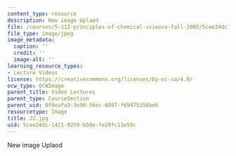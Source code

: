 ```yaml
---
content_type: resource
description: New image Uplaod
file: /courses/5-112-principles-of-chemical-science-fall-2005/5cee24dc14219259b50efe29fc11e59c_22.jpg
file_type: image/jpeg
image_metadata:
  caption: ''
  credit: ''
  image-alt: ''
learning_resource_types:
- Lecture Videos
license: https://creativecommons.org/licenses/by-nc-sa/4.0/
ocw_type: OCWImage
parent_title: Video Lectures
parent_type: CourseSection
parent_uid: 0f6eafa3-3e90-56ec-6097-f69475356be6
resourcetype: Image
title: 22.jpg
uid: 5cee24dc-1421-9259-b50e-fe29fc11e59c
---
```

New image Uplaod